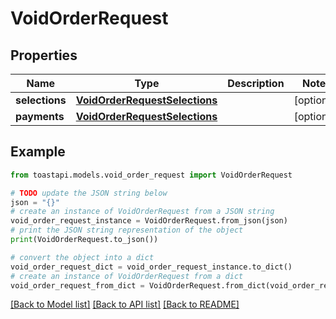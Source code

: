 # VoidOrderRequest


## Properties

Name | Type | Description | Notes
------------ | ------------- | ------------- | -------------
**selections** | [**VoidOrderRequestSelections**](VoidOrderRequestSelections.md) |  | [optional] 
**payments** | [**VoidOrderRequestSelections**](VoidOrderRequestSelections.md) |  | [optional] 

## Example

```python
from toastapi.models.void_order_request import VoidOrderRequest

# TODO update the JSON string below
json = "{}"
# create an instance of VoidOrderRequest from a JSON string
void_order_request_instance = VoidOrderRequest.from_json(json)
# print the JSON string representation of the object
print(VoidOrderRequest.to_json())

# convert the object into a dict
void_order_request_dict = void_order_request_instance.to_dict()
# create an instance of VoidOrderRequest from a dict
void_order_request_from_dict = VoidOrderRequest.from_dict(void_order_request_dict)
```
[[Back to Model list]](../README.md#documentation-for-models) [[Back to API list]](../README.md#documentation-for-api-endpoints) [[Back to README]](../README.md)


